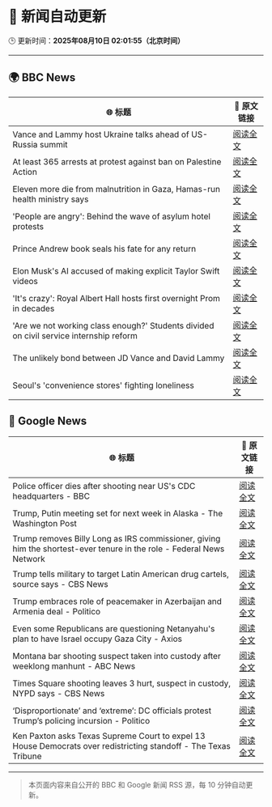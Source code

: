 # 🧠 新闻自动更新

🕒 更新时间：**2025年08月10日 02:01:55（北京时间）**

---

## 🌍 BBC News

| 🌐 标题 | 🔗 原文链接 |
|--------|-------------|
| Vance and Lammy host Ukraine talks ahead of US-Russia summit | [阅读全文](https://www.bbc.com/news/articles/c3dp119lk5xo?at_medium=RSS&at_campaign=rss) |
| At least 365 arrests at protest against ban on Palestine Action | [阅读全文](https://www.bbc.com/news/articles/c8de6rq37v5o?at_medium=RSS&at_campaign=rss) |
| Eleven more die from malnutrition in Gaza, Hamas-run health ministry says | [阅读全文](https://www.bbc.com/news/articles/c80dpg77g0do?at_medium=RSS&at_campaign=rss) |
| 'People are angry': Behind the wave of asylum hotel protests | [阅读全文](https://www.bbc.com/news/articles/c4gerg74y71o?at_medium=RSS&at_campaign=rss) |
| Prince Andrew book seals his fate for any return | [阅读全文](https://www.bbc.com/news/articles/c24z1l090dqo?at_medium=RSS&at_campaign=rss) |
| Elon Musk's AI accused of making explicit Taylor Swift videos | [阅读全文](https://www.bbc.com/news/articles/cwye62e1ndjo?at_medium=RSS&at_campaign=rss) |
| 'It's crazy': Royal Albert Hall hosts first overnight Prom in decades | [阅读全文](https://www.bbc.com/news/videos/cx2747j72g6o?at_medium=RSS&at_campaign=rss) |
| 'Are we not working class enough?' Students divided on civil service internship reform | [阅读全文](https://www.bbc.com/news/articles/cm213gd5gjpo?at_medium=RSS&at_campaign=rss) |
| The unlikely bond between JD Vance and David Lammy | [阅读全文](https://www.bbc.com/news/articles/czr68vde7nvo?at_medium=RSS&at_campaign=rss) |
| Seoul's 'convenience stores' fighting loneliness | [阅读全文](https://www.bbc.com/news/articles/cgkrge6e0z4o?at_medium=RSS&at_campaign=rss) |

## 📰 Google News

| 🌐 标题 | 🔗 原文链接 |
|--------|-------------|
| Police officer dies after shooting near US's CDC headquarters - BBC | [阅读全文](https://news.google.com/rss/articles/CBMiWkFVX3lxTE5Hbll0OGdJNmg0Vjd5X1pHOWx4M2dOZUJVS0hLbWE4VS1iSHI4VFhmY1NqeW1RcUtTR3VxSlItd3lCbHBpY0p3UVE1SDVmdWFfdWtWMUNieGNnZ9IBX0FVX3lxTFBGT0VmNmZ3U2gyclpMdksybUJoN1hQOFo3MVgwb2ZnOTg3SkxNS1JjLWQ1MUw4eHFPT25WclFxWFJ6VTM2c1JTd0dBUGVXek1Ra21EbFBkZDhIdGxReEo0?oc=5) |
| Trump, Putin meeting set for next week in Alaska - The Washington Post | [阅读全文](https://news.google.com/rss/articles/CBMihgFBVV95cUxOMU9SN2ZPNkgzVjNLTGd4cS1HQkhFejNkbkpZV1IyMDAyekVoc2xNejdrdVpBLUVTNXJIb2REN3pzeHlGWG5nZGxnR1RnTGljcmplbUF5WVFMZm51NnBqbDNPUVEtSFlHR3FON0JZN2lFOG96VDBaQW1Oek1FMW5LLW9Ec0xfZw?oc=5) |
| Trump removes Billy Long as IRS commissioner, giving him the shortest-ever tenure in the role - Federal News Network | [阅读全文](https://news.google.com/rss/articles/CBMi0gFBVV95cUxPUUs0NF9UU3RMcnFlY1NxMjBfVlNlbUV6S2tmLUZ6NzNFS09MT2xVbWExWDNTZWxPOGdRbmxnRmtWRGo0RU0yR1h2Y00waExuWl82bk83SE9SMWNKU1JMeURybzFnVGdHQ1F1UWRfME9kODB6c1EtXzI2enJVYk1RWWFwU2l1SWZfTmZIYTBiVEJVMUlJamlKQVEzd2JLR3VPNGRRRE81YXlMUzZKZnpGR2h3Y3pYSW5XRjBfaVluemdoOURDR0FNdk1JSWdfX0JqbHc?oc=5) |
| Trump tells military to target Latin American drug cartels, source says - CBS News | [阅读全文](https://news.google.com/rss/articles/CBMiogFBVV95cUxQWmFYWnlPWmJFRml3SXRhUTdJd2hUZkFnSHpKTy1HeUtNNUpkdkFqSVkwTnpqbk94M0lESTVOX2RXR21oMXg0VUp2bU16T0hhTFdrRzdqQnB4UU9KZzVTM0NnUTdTVW9PQXp6ZHN3eTBqSXFwTTJvR2dPd0lBbDZaV2pVX1JDWU9DYXZvOHBQM08xcG81ME12cDhkakpQVW9rd0HSAacBQVVfeXFMUG9EcG1RVVdoNlQzRDRLaUZIOEhOTmdZTndVR0tDOXJtamRZcFlJQzJtemg0S1BYY0VacXFuMldRQlZYRTNfX1pXeTRkZzZ0RXJnZjRHcUVOOFZlYzVHRUhrTmtnOXV6RzFSeFBuMGRmRTdwX0czN1lxZ3JhdXY5cHBlMUROazFQd3RpeENKTWdjbHFnRW1uWU1QOVBfVVN1TzZvdWFucHM?oc=5) |
| Trump embraces role of peacemaker in Azerbaijan and Armenia deal - Politico | [阅读全文](https://news.google.com/rss/articles/CBMijgFBVV95cUxPTm9GUjZ6Wll3YTYxR25USG56bGFKZmk0cU1yRWNuR2JqSGszUXk5aU9aNTFpV1pIbzJqc2pPTnE4aEdHY2lGckN3Yzd1Q2tRTk5EdDhaLXYtel9ZSjZoWkJqcnpLalVkZ1dpWWV6NlNJQ1Bpa0lKbVJQOVRZSE4wMzdFWW9NanZCOEx3SndB?oc=5) |
| Even some Republicans are questioning Netanyahu's plan to have Israel occupy Gaza City - Axios | [阅读全文](https://news.google.com/rss/articles/CBMihwFBVV95cUxPZHBiclZ1UE5kSktPVTU5aDNmRHk3UFRYdWw1R2xiVmExS2ZVYS01Q1haSWRteGZMZ0xMVFRpbWxtbUZNN3EwS21hOWctVVdBb3VucWhxc19JUldYTkVMaGVYbHJqZVFLcEVjQUVPTUQ0Sm92V0FWY2JwVk5JMDUyRUFDam56VjQ?oc=5) |
| Montana bar shooting suspect taken into custody after weeklong manhunt - ABC News | [阅读全文](https://news.google.com/rss/articles/CBMiogFBVV95cUxQSWlkSktYeXNKY1lWeVYwQzJVa3llUzZ3UVczYXkwSTlseDNlMlRNM2Jvck9IQ3B2Zk5UeDA3R01pN3otcXhSd0Y2aDB6UjhDSUtxVUN4Vy05aHpSWmUzMWVhdzRwNS1KX1gtY1NyYjJTMFFRZG1tSThLR01tUXpidGFUSVlOOF9hTk5xQWJfRm1jd0d5ZHhPM1k2Wm9CME9DZ3fSAacBQVVfeXFMTWFMZmxQTWhGWnB2ZGJFTDNSakFLVU0xTm4wV3pkMW1yLUdMMERTdU5UUU12bS1Eem5FLUxoOTJRd250b0RrUXlnLWs4dDFXQ2VacUQtdkN0MEVtRWR4em1SYms4VHRKcHVqN2RnOV94Tk84SldURmdWR3REYTJCU2t6T0Y3V2lxSjhmSm43d0d2VkJPdUZSZldZZzY0NTg5bUZqcm52UTQ?oc=5) |
| Times Square shooting leaves 3 hurt, suspect in custody, NYPD says - CBS News | [阅读全文](https://news.google.com/rss/articles/CBMif0FVX3lxTE9iQ2pmQVpHNXp0S3hCWm52VUNLLTNoc1pfQlNrcWJtYjlQUGFUQm94eEZMSVdXNFdHZWFkZ2tLRFdrSk0zREVLeHMyOHhaaDhOVmlZdl9EeGE2RExUaHRxWEVpeXA0Vkh3T1pacGVLZDlVQTRUaG52ZGgyZVhkX0k?oc=5) |
| ‘Disproportionate’ and ‘extreme’: DC officials protest Trump’s policing incursion - Politico | [阅读全文](https://news.google.com/rss/articles/CBMiwwFBVV95cUxPN0FCSGRyVlBuRjlKTEZsazZvRXNVRjFENU1lM1NfU2g3T3hKc0c1UHZEQzdUMmtyVV9tVThvYUlYMTR3QjJvalNHQ0hZX1d3SjBIM1dXNjVzc25WdDdmUFY4Wnk3VHpESno5cWJHdXZDRVhkWlBqMkVEY3dhY3M0cWpyWFNJbFItLXR4cWRuNTdkVEthbWhRUzZwLTVWWXZla19IMmpqdHdsQzdITUhuU2s5NmtJaXpLbWt2b2ZQRDUxa2M?oc=5) |
| Ken Paxton asks Texas Supreme Court to expel 13 House Democrats over redistricting standoff - The Texas Tribune | [阅读全文](https://news.google.com/rss/articles/CBMipgFBVV95cUxOemctV1k2Q0NiUWoyY1pUVGxZMGlmZVFfY19uQk1PbE4teHcyOWlwSXlJQXh1RFRYbmdWN2ZvNjlINkh6c1BqdWV6WFpvS3dEOEFzNGdFQjRxUnBuY01heVM1eDdMWFREbVozU25TXzFKODM3TU5JVjY0dTdRREhuR2MzSFFwbGNrLUVxQm1KS1NmWngxVmJyeG85NkZfak8wSTZIdXFR?oc=5) |

---
> 本页面内容来自公开的 BBC 和 Google 新闻 RSS 源，每 10 分钟自动更新。
